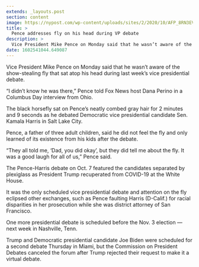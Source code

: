 ```yaml
--- 
extends: _layouts.post 
section: content 
image: https://nypost.com/wp-content/uploads/sites/2/2020/10/AFP_8RN3EV.jpg?quality=90&strip=all&w=1200 
title: > 
  Pence addresses fly on his head during VP debate 
description: > 
  Vice President Mike Pence on Monday said that he wasn’t aware of the show-stealing fly that sat atop his head during last week’s vice presidential debate.“I didn’t know he was there,” Pence told Fox News host Dana Perino in a Columbus Day interview from Ohio.Pence, a father of three adult children, said he did not feel the fly and only learned of its existence from his kids after the debate.The Pence-Harris debate on Oct. 7 featured the candidates separated by plexiglass as President Trump recuperated from COVID-19 at the White House.It was the only scheduled vice presidential debate and attention on the fly eclipsed other exchanges, such as Pence faulting Harris (D-Calif.) for racial disparities in her prosecution while she was district attorney of San Francisco. 
date: 1602541044.649087 
--- 
```

Vice President Mike Pence on Monday said that he wasn’t aware of the show-stealing fly that sat atop his head during last week’s vice presidential debate.

“I didn’t know he was there,” Pence told Fox News host Dana Perino in a Columbus Day interview from Ohio.

The black horsefly sat on Pence’s neatly combed gray hair for 2 minutes and 9 seconds as he debated Democratic vice presidential candidate Sen. Kamala Harris in Salt Lake City.

Pence, a father of three adult children, said he did not feel the fly and only learned of its existence from his kids after the debate.

“They all told me, ‘Dad, you did okay’, but they did tell me about the fly. It was a good laugh for all of us,” Pence said.

The Pence-Harris debate on Oct. 7 featured the candidates separated by plexiglass as President Trump recuperated from COVID-19 at the White House.

It was the only scheduled vice presidential debate and attention on the fly eclipsed other exchanges, such as Pence faulting Harris (D-Calif.) for racial disparities in her prosecution while she was district attorney of San Francisco.

One more presidential debate is scheduled before the Nov. 3 election — next week in Nashville, Tenn.

Trump and Democratic presidential candidate Joe Biden were scheduled for a second debate Thursday in Miami, but the Commission on President Debates canceled the forum after Trump rejected their request to make it a virtual debate.